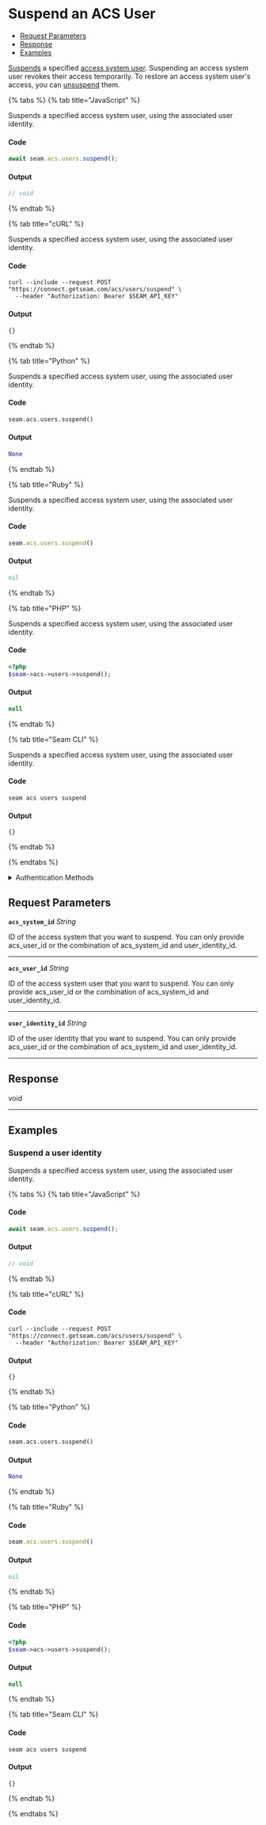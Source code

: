 # Suspend an ACS User

- [Request Parameters](#request-parameters)
- [Response](#response)
- [Examples](#examples)

[Suspends](https://docs.seam.co/latest/capability-guides/access-systems/user-management/suspending-and-unsuspending-users#suspend-an-acs-user) a specified [access system user](https://docs.seam.co/latest/capability-guides/access-systems/user-management). Suspending an access system user revokes their access temporarily. To restore an access system user's access, you can [unsuspend](https://docs.seam.co/latest/api/acs/users/unsuspend) them.


{% tabs %}
{% tab title="JavaScript" %}

Suspends a specified access system user, using the associated user identity.

#### Code

```javascript
await seam.acs.users.suspend();
```

#### Output

```javascript
// void
```
{% endtab %}

{% tab title="cURL" %}

Suspends a specified access system user, using the associated user identity.

#### Code

```curl
curl --include --request POST "https://connect.getseam.com/acs/users/suspend" \
  --header "Authorization: Bearer $SEAM_API_KEY"
```

#### Output

```curl
{}
```
{% endtab %}

{% tab title="Python" %}

Suspends a specified access system user, using the associated user identity.

#### Code

```python
seam.acs.users.suspend()
```

#### Output

```python
None
```
{% endtab %}

{% tab title="Ruby" %}

Suspends a specified access system user, using the associated user identity.

#### Code

```ruby
seam.acs.users.suspend()
```

#### Output

```ruby
nil
```
{% endtab %}

{% tab title="PHP" %}

Suspends a specified access system user, using the associated user identity.

#### Code

```php
<?php
$seam->acs->users->suspend();
```

#### Output

```php
null
```
{% endtab %}

{% tab title="Seam CLI" %}

Suspends a specified access system user, using the associated user identity.

#### Code

```seam_cli
seam acs users suspend
```

#### Output

```seam_cli
{}
```
{% endtab %}

{% endtabs %}


<details>

<summary>Authentication Methods</summary>

- API key
- Personal access token
  <br>Must also include the `seam-workspace` header in the request.

To learn more, see [Authentication](https://docs.seam.co/latest/api/authentication).
</details>

## Request Parameters

**`acs_system_id`** *String*

ID of the access system that you want to suspend. You can only provide acs_user_id or the combination of acs_system_id and user_identity_id.

---

**`acs_user_id`** *String*

ID of the access system user that you want to suspend. You can only provide acs_user_id or the combination of acs_system_id and user_identity_id.

---

**`user_identity_id`** *String*

ID of the user identity that you want to suspend. You can only provide acs_user_id or the combination of acs_system_id and user_identity_id.

---


## Response

void


---

## Examples


### Suspend a user identity

Suspends a specified access system user, using the associated user identity.

{% tabs %}
{% tab title="JavaScript" %}



#### Code

```javascript
await seam.acs.users.suspend();
```

#### Output

```javascript
// void
```
{% endtab %}

{% tab title="cURL" %}



#### Code

```curl
curl --include --request POST "https://connect.getseam.com/acs/users/suspend" \
  --header "Authorization: Bearer $SEAM_API_KEY"
```

#### Output

```curl
{}
```
{% endtab %}

{% tab title="Python" %}



#### Code

```python
seam.acs.users.suspend()
```

#### Output

```python
None
```
{% endtab %}

{% tab title="Ruby" %}



#### Code

```ruby
seam.acs.users.suspend()
```

#### Output

```ruby
nil
```
{% endtab %}

{% tab title="PHP" %}



#### Code

```php
<?php
$seam->acs->users->suspend();
```

#### Output

```php
null
```
{% endtab %}

{% tab title="Seam CLI" %}



#### Code

```seam_cli
seam acs users suspend
```

#### Output

```seam_cli
{}
```
{% endtab %}

{% endtabs %}
